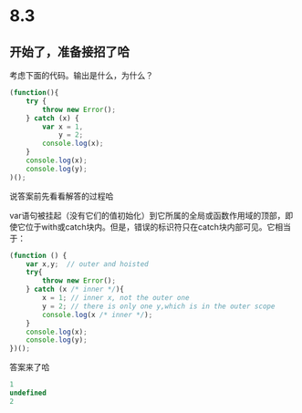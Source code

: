 # 8.3

## 开始了，准备接招了哈

考虑下面的代码。输出是什么，为什么？

```javascript
(function(){
    try {
        throw new Error();
    } catch (x) {
        var x = 1,
            y = 2;
        console.log(x);
    }
    console.log(x);
    console.log(y);
)();
```

说答案前先看看解答的过程哈

var语句被挂起（没有它们的值初始化）到它所属的全局或函数作用域的顶部，即使它位于with或catch块内。但是，错误的标识符只在catch块内部可见。它相当于：

```javascript
(function () {
    var x,y;  // outer and hoisted
    try{
        throw new Error();
    } catch (x /* inner */){
        x = 1; // inner x, not the outer one
        y = 2; // there is only one y,which is in the outer scope
        console.log(x /* inner */);
    }
    console.log(x);
    console.log(y);
})();
```

答案来了哈

```javascript
1
undefined
2
```

